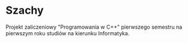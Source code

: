 # Szachy
Projekt zaliczeniowy "Programowania w C++"  pierwszego semestru na pierwszym roku studiów na kierunku Informatyka.
